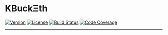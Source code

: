 <!--
  Title: kbucketh
  Description: KBucket implementation with Ethereum addresses as ids
  Author: Iulian Rotaru
  -->
# KBuckΞth

[![Version](https://img.shields.io/badge/version-0.0.1-blue.svg)](https://www.npmjs.com/package/etsedico)
[![License](https://img.shields.io/badge/license-MIT-blue.svg)](https://opensource.org/licenses/MIT)
[![Build Status](https://travis-ci.org/Horyus/kbucketh.svg?branch=develop)](https://travis-ci.org/Horyus/kbucketh)
[![Code Coverage](https://codecov.io/gh/Horyus/kbucketh/branch/develop/graph/badge.svg)](https://codecov.io/gh/Horyus/kbucketh)

---
